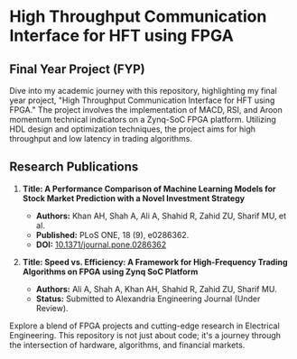 # High Throughput Communication Interface for HFT using FPGA
## Final Year Project (FYP)

Dive into my academic journey with this repository, highlighting my final year project, "High Throughput Communication Interface for HFT using FPGA." The project involves the implementation of MACD, RSI, and Aroon momentum technical indicators on a Zynq-SoC FPGA platform. Utilizing HDL design and optimization techniques, the project aims for high throughput and low latency in trading algorithms.

## Research Publications

1. **Title: A Performance Comparison of Machine Learning Models for Stock Market Prediction with a Novel Investment Strategy**
   - **Authors:** Khan AH, Shah A, Ali A, Shahid R, Zahid ZU, Sharif MU, et al.
   - **Published:** PLoS ONE, 18 (9), e0286362.
   - **DOI:** [10.1371/journal.pone.0286362](https://doi.org/10.1371/journal.pone.0286362)

2. **Title: Speed vs. Efficiency: A Framework for High-Frequency Trading Algorithms on FPGA using Zynq SoC Platform**
   - **Authors:** Ali A, Shah A, Khan AH, Shahid R, Zahid ZU, Sharif MU.
   - **Status:** Submitted to Alexandria Engineering Journal (Under Review).

Explore a blend of FPGA projects and cutting-edge research in Electrical Engineering. This repository is not just about code; it's a journey through the intersection of hardware, algorithms, and financial markets.
